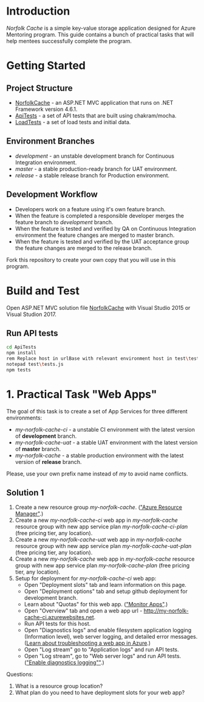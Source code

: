 # Introduction 
*Norfolk Cache* is a simple key-value storage application designed for Azure Mentoring program. This guide contains a bunch of practical tasks that will help mentees successfully complete the program.

# Getting Started

## Project Structure
- [NorfolkCache](NorfolkCache) - an ASP.NET MVC application that runs on .NET Framework version 4.6.1.
- [ApiTests](ApiTests) - a set of API tests that are built using chakram/mocha.
- [LoadTests](LoadTests) - a set of load tests and initial data. 

## Environment Branches
- *development* - an unstable development branch for Continuous Integration environment.
- *master* - a stable production-ready branch for UAT environment.
- *release* - a stable release branch for Production environment.

## Development Workflow
- Developers work on a feature using it's own feature branch.
- When the feature is completed a responsible developer merges the feature branch to *development* branch.
- When the feature is tested and verified by QA on Continuous Integration environment the feature changes are merged to master branch.
- When the feature is tested and verified by the UAT acceptance group the feature changes are merged to the release branch.  

Fork this repository to create your own copy that you will use in this program. 

# Build and Test
Open ASP.NET MVC solution file [NorfolkCache](NorfolkCache\NorfolkCache.sln) with Visual Studio 2015 or Visual Studion 2017.

## Run API tests

```sh
cd ApiTests
npm install
rem Replace host in urlBase with relevant environment host in test\tests.js. 
notepad test\tests.js
npm tests
```

# 1. Practical Task "Web Apps"
The goal of this task is to create a set of App Services for three different environments:
- *my-norfolk-cache-ci* - a unstable CI environment with the latest version of **development** branch.
- *my-norfolk-cache-uat* - a stable UAT environment with the latest version of **master** branch.
- *my-norfolk-cache* - a stable production environment with the latest version of **release** branch.

Please, use your own prefix name instead of *my* to avoid name conflicts.

## Solution 1
1. Create a new resource group *my-norfolk-cache*. (["Azure Resource Manager"](https://docs.microsoft.com/en-us/azure/azure-resource-manager/resource-group-overview).)
2. Create a new *my-norfolk-cache-ci* web app in *my-norfolk-cache* resource group with new app service plan *my-norfolk-cache-ci-plan* (free pricing tier, any location).
3. Create a new *my-norfolk-cache-uat* web app in *my-norfolk-cache* resource group with new app service plan *my-norfolk-cache-uat-plan* (free pricing tier, any location).
4. Create a new *my-norfolk-cache* web app in *my-norfolk-cache* resource group with new app service plan *my-norfolk-cache-plan* (free pricing tier, any location).
5. Setup for deployment for *my-norfolk-cache-ci* web app:
	* Open "Deployment slots" tab and learn information on this page.
	* Open "Deployment options" tab and setup github deployment for development branch.
	* Learn about "Quotas" for this web app. (["Monitor Apps"](https://docs.microsoft.com/en-us/azure/app-service/web-sites-monitor).)
	* Open "Overview" tab and open a web app url - http://my-norfolk-cache-ci.azurewebsites.net.
	* Run API tests for this host.
	* Open "Diagnostics logs" and enable filesystem application logging (Information level), web server logging, and detailed error messages. ([Learn about troubleshooting a web app in Azure](https://docs.microsoft.com/en-us/azure/app-service/web-sites-dotnet-troubleshoot-visual-studio).)
	* Open "Log stream" go to "Application logs" and run API tests.
	* Open "Log stream", go to "Web server logs" and run API tests. (["Enable diagnostics logging""](https://docs.microsoft.com/en-us/azure/app-service/web-sites-enable-diagnostic-log).)

Questions:

1. What is a resource group location?
2. What plan do you need to have deployment slots for your web app?